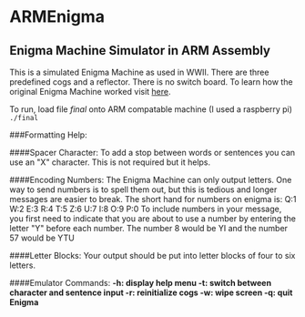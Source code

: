 # ARMEnigma
## Enigma Machine Simulator in ARM Assembly

This is a simulated Enigma Machine as used in WWII. There are three predefined cogs and a reflector. There is no switch board. To learn how the original Enigma Machine worked visit [here](http://enigma.louisedade.co.uk/howitworks.html).

To run, load file *final* onto ARM compatable machine (I used a raspberry pi)
`./final`

###Formatting Help:

####Spacer Character:
To add a stop between words or sentences you can use an "X" character.
This is not required but it helps.

####Encoding Numbers:
The Enigma Machine can only output letters. One way to send numbers is to
spell them out, but this is tedious and longer messages are easier to break.
The short hand for numbers on enigma is:
Q:1 W:2 E:3 R:4 T:5 Z:6 U:7 I:8 O:9 P:0
To include numbers in your message, you first need to indicate that you
are about to use a number by entering the letter "Y" before each number.
The number 8 would be YI and the number 57 would be YTU

####Letter Blocks:
Your output should be put into letter blocks of four to six letters.

####Emulator Commands:
**-h: display help menu
-t: switch between character and sentence input
-r: reinitialize cogs
-w: wipe screen
-q: quit Enigma**
